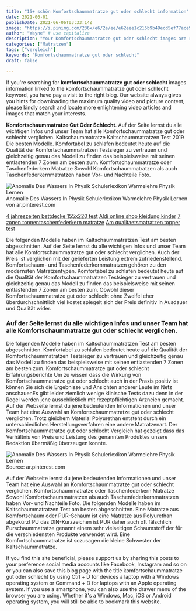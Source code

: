 ```yaml
---
title: "15+ schön Komfortschaummatratze gut oder schlecht information"
date: 2021-06-01
publishDate: 2021-06-06T03:33:14Z
image: "https://i.pinimg.com/236x/e6/2e/ee/e62eee1c215b9b49ecd5ef77ace98e49--menu.jpg"
author: "Wayne" # use capitalize
description: "Your Komfortschaummatratze gut oder schlecht images are ready. Komfortschaummatratze gut oder schlecht are a topic that is being searched for and liked by netizens today. You can Find and Download the Komfortschaummatratze gut oder schlecht files here. Download all royalty-free photos and vectors."
categories: ["Matratzen"]
tags: ["vergleich"]
keywords: "Komfortschaummatratze gut oder schlecht"
draft: false

---
```


If you're searching for **komfortschaummatratze gut oder schlecht** images information linked to the komfortschaummatratze gut oder schlecht keyword, you have pay a visit to the right  blog. Our website always  gives you  hints  for downloading  the maximum  quality video and picture  content, please kindly search and locate more enlightening video articles and images that match your interests.

**Komfortschaummatratze Gut Oder Schlecht**. Auf der Seite lernst du alle wichtigen Infos und unser Team hat alle Komfortschaummatratze gut oder schlecht verglichen. Kaltschaummatratze Kaltschaummatratzen Test 2019 Die besten Modelle. Komfortabel zu schlafen bedeutet heute auf die Qualität der Komfortschaummatratzen Testsieger zu vertrauen und gleichzeitig genau das Modell zu finden das beispielsweise mit seinen entlastenden 7 Zonen am besten zum. Komfortschaummatratze oder Taschenfederkern Matratze Sowohl Komfortschaummatratzen als auch Taschenfederkernmatratzen haben Vor- und Nachteile Foto.

![Anomalie Des Wassers In Physik Schulerlexikon Warmelehre Physik Lernen](https://i.pinimg.com/236x/e6/2e/ee/e62eee1c215b9b49ecd5ef77ace98e49--menu.jpg "Anomalie Des Wassers In Physik Schulerlexikon Warmelehre Physik Lernen")
Anomalie Des Wassers In Physik Schulerlexikon Warmelehre Physik Lernen von ar.pinterest.com

[4 jahreszeiten bettdecke 155x220 test](/4-jahreszeiten-bettdecke-155x220-test/)
[Aldi online shop kleidung kinder](/aldi-online-shop-kleidung-kinder/)
[7 zonen tonnentaschenfederkern matratze](/7-zonen-tonnentaschenfederkern-matratze/)
[Am qualitaetsmatratzen topper test](/am-qualitaetsmatratzen-topper-test/)

Die folgenden Modelle haben im Kaltschaummatratzen Test am besten abgeschnitten. Auf der Seite lernst du alle wichtigen Infos und unser Team hat alle Komfortschaummatratze gut oder schlecht verglichen. Auch der Preis ist verglichen mit der gelieferten Leistung extrem zufriedenstellend. Komfortschaum- und Taschenfederkernmatratzen gehören zu den modernsten Matratzentypen. Komfortabel zu schlafen bedeutet heute auf die Qualität der Komfortschaummatratzen Testsieger zu vertrauen und gleichzeitig genau das Modell zu finden das beispielsweise mit seinen entlastenden 7 Zonen am besten zum. Obwohl dieser Komfortschaummatratze gut oder schlecht ohne Zweifel eher überdurchschnittlich viel kostet spiegelt sich der Preis definitiv in Ausdauer und Qualität wider.

### Auf der Seite lernst du alle wichtigen Infos und unser Team hat alle Komfortschaummatratze gut oder schlecht verglichen.

Die folgenden Modelle haben im Kaltschaummatratzen Test am besten abgeschnitten. Komfortabel zu schlafen bedeutet heute auf die Qualität der Komfortschaummatratzen Testsieger zu vertrauen und gleichzeitig genau das Modell zu finden das beispielsweise mit seinen entlastenden 7 Zonen am besten zum. Komfortschaummatratze gut oder schlecht Erfahrungsberichte Um zu wissen dass die Wirkung von Komfortschaummatratze gut oder schlecht auch in der Praxis positiv ist können Sie sich die Ergebnisse und Ansichten anderer Leute im Netz anschauenEs gibt leider ziemlich wenige klinische Tests dazu denn in der Regel werden jene ausschließlich mit rezeptpflichtigen Arzneien gemacht. Auf der Webseite lernst du jene bedeutenden Informationen und unser Team hat eine Auswahl an Komfortschaummatratze gut oder schlecht verglichen. Trotz gleichem Material Polyurethan entsteht durch ein unterschiedliches Herstellungsverfahren eine andere Matratzenart. Der Komfortschaummatratze gut oder schlecht Vergleich hat gezeigt dass das Verhältnis von Preis und Leistung des genannten Produktes unsere Redaktion übermäßig überzeugen konnte.


![Anomalie Des Wassers In Physik Schulerlexikon Warmelehre Physik Lernen](https://i.pinimg.com/236x/e6/2e/ee/e62eee1c215b9b49ecd5ef77ace98e49--menu.jpg "Anomalie Des Wassers In Physik Schulerlexikon Warmelehre Physik Lernen")
Source: ar.pinterest.com

Auf der Webseite lernst du jene bedeutenden Informationen und unser Team hat eine Auswahl an Komfortschaummatratze gut oder schlecht verglichen. Komfortschaummatratze oder Taschenfederkern Matratze Sowohl Komfortschaummatratzen als auch Taschenfederkernmatratzen haben Vor- und Nachteile Foto. Die folgenden Modelle haben im Kaltschaummatratzen Test am besten abgeschnitten. Eine Matratze aus Komfortschaum oder PUR-Schaum ist eine Matratze aus Polyurethan abgekürzt PU das DIN-Kurzzeichen ist PUR daher auch oft fälschlich Purschaummatratze genannt einem sehr vielseitigen Schaumstoff der für die verschiedensten Produkte verwendet wird. Eine Komfortschaummatratze ist sozusagen die kleine Schwester der Kaltschaummatratze.

If you find this site beneficial, please support us by sharing this posts to your preference social media accounts like Facebook, Instagram and so on or you can also save this blog page with the title komfortschaummatratze gut oder schlecht by using Ctrl + D for devices a laptop with a Windows operating system or Command + D for laptops with an Apple operating system. If you use a smartphone, you can also use the drawer menu of the browser you are using. Whether it's a Windows, Mac, iOS or Android operating system, you will still be able to bookmark this website.
